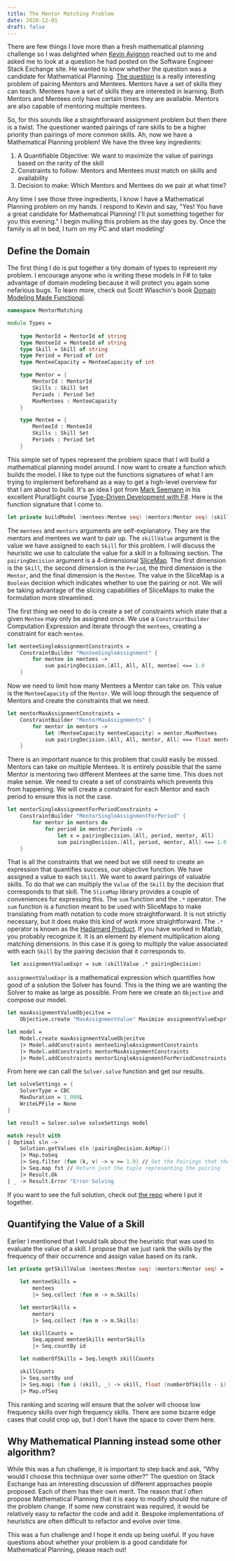 ```yaml
---
title: The Mentor Matching Problem
date: 2020-12-01
draft: false
---
```


There are few things I love more than a fresh mathematical planning challenge so I was delighted when [Kevin Avignon](https://twitter.com/KAvignon) reached out to me and asked me to look at a question he had posted on the Software Engineer Stack Exchange site. He wanted to know whether the question was a candidate for Mathematical Planning. [The question](https://softwareengineering.stackexchange.com/questions/418268/mentorship-schedule-matchmaking-algorithm) is a really interesting problem of pairing Mentors and Mentees. Mentors have a set of skills they can teach. Mentees have a set of skills they are interested in learning. Both Mentors and Mentees only have certain times they are available. Mentors are also capable of mentoring multiple mentees.

So, for this sounds like a straightforward assignment problem but then there is a twist. The questioner wanted pairings of rare skills to be a higher priority than pairings of more common skills. Ah, now we have a Mathematical Planning problem! We have the three key ingredients:

1. A Quantifiable Objective: We want to maximize the value of pairings based on the rarity of the skill
2. Constraints to follow: Mentors and Mentees must match on skills and availability
3. Decision to make: Which Mentors and Mentees do we pair at what time?

Any time I see those three ingredients, I know I have a Mathematical Planning problem on my hands. I respond to Kevin and say, "Yes! You have a great candidate for Mathematical Planning! I'll put something together for you this evening." I begin mulling this problem as the day goes by. Once the family is all in bed, I turn on my PC and start modeling!

## Define the Domain

The first thing I do is put together a tiny domain of types to represent my problem. I encourage anyone who is writing these models in F# to take advantage of domain modeling because it will protect you again some nefarious bugs. To learn more, check out Scott Wlaschin's book [Domain Modeling Made Functional](https://fsharpforfunandprofit.com/books/).

```fsharp
namespace MentorMatching

module Types =
    
    type MentorId = MentorId of string
    type MenteeId = MenteeId of string
    type Skill = Skill of string
    type Period = Period of int
    type MenteeCapacity = MenteeCapacity of int

    type Mentor = {
        MentorId : MentorId
        Skills : Skill Set
        Periods : Period Set
        MaxMentees : MenteeCapacity
    }

    type Mentee = {
        MenteeId : MenteeId
        Skills : Skill Set
        Periods : Period Set
    }
```

This simple set of types represent the problem space that I will build a mathematical planning model around. I now want to create a function which builds the model. I like to type out the functions signatures of what I am trying to implement beforehand as a way to get a high-level overview for that I am about to build. It's an idea I got from [Mark Seemann](https://blog.ploeh.dk/) in his excellent PluralSight course [Type-Driven Development with F#](https://app.pluralsight.com/library/courses/fsharp-type-driven-development/table-of-contents). Here is the function signature that I come to.

```fsharp
let private buildModel (mentees:Mentee seq) (mentors:Mentor seq) (skillValue:SMap<Skill,float>) (pairingDecision:SMap4<Skill,Period,Mentor,Mentee,Decision>) : Model =
```

The `mentees` and `mentors` arguments are self-explanatory. They are the mentors and mentees we want to pair up. The `skillValue` argument is the value we have assigned to each `Skill` for this problem. I will discuss the heuristic we use to calculate the value for a skill in a following section. The `pairingDecision` argument is a 4-dimensional [SliceMap](http://matthewcrews.com/SliceMap/#/). The first dimension is the `Skill`, the second dimension is the `Period`, the third dimension is the `Mentor`, and the final dimension is the `Mentee`. The value in the SliceMap is a `Boolean` decision which indicates whether to use the pairing or not. We will be taking advantage of the slicing capabilities of SliceMaps to make the formulation more streamlined.

The first thing we need to do is create a set of constraints which state that a given `Mentee` may only be assigned once. We use a `ConstraintBuilder` Computation Expression and iterate through the `mentees`, creating a constraint for each `mentee`.

```fsharp
let menteeSingleAssignmentConstraints =
    ConstraintBuilder "MenteeSingleAssignment" {
        for mentee in mentees ->
            sum pairingDecision.[All, All, All, mentee] <== 1.0
    }
```

Now we need to limit how many Mentees a Mentor can take on. This value is the `MenteeCapacity` of the `Mentor`. We will loop through the sequence of Mentors and create the constraints that we need.

```fsharp
let mentorMaxAssignmentConstraints =
    ConstraintBuilder "MentorMaxAssignments" {
        for mentor in mentors ->
            let (MenteeCapacity menteeCapacity) = mentor.MaxMentees
            sum pairingDecision.[All, All, mentor, All] <== float menteeCapacity
    }
```

There is an important nuance to this problem that could easily be missed. Mentors can take on multiple Mentees. It is entirely possible that the same Mentor is mentoring two different Mentees at the same time. This does not make sense. We need to create a set of constraints which prevents this from happening. We will create a constraint for each Mentor and each period to ensure this is not the case.

```fsharp
let mentorSingleAssignmentForPeriodConstraints =
    ConstraintBuilder "MentorSingleAssignmentForPeriod" {
        for mentor in mentors do
            for period in mentor.Periods ->
                let x = pairingDecision.[All, period, mentor, All]
                sum pairingDecision.[All, period, mentor, All] <== 1.0
    }
```

That is all the constraints that we need but we still need to create an expression that quantifies success, our objective function. We have assigned a value to each `Skill`. We want to award pairings of valuable skills. To do that we can multiply the `Value` of the `Skill` by the decision that corresponds to that skill. The `SliceMap` library provides a couple of conveniences for expressing this. The `sum` function and the `.*` operator. The `sum` function is a function meant to be used with SliceMaps to make translating from math notation to code more straightforward. It is not strictly necessary, but it does make this kind of work more straightforward. The `.*` operator is known as the [Hadamard Product](https://en.wikipedia.org/wiki/Hadamard_product_(matrices)). If you have worked in Matlab, you probably recognize it. It is an element by element multiplication along matching dimensions. In this case it is going to multiply the value associated with each `Skill` by the pairing decision that it corresponds to.

```fsharp
 let assignmentValueExpr = sum (skillValue .* pairingDecision)
```

`assignmentValueExpr` is a mathematical expression which quantifies how good of a solution the Solver has found. This is the thing we are wanting the Solver to make as large as possible. From here we create an `Objective` and compose our model.

```fsharp
let maxAssignmentValueObjecitve =
    Objective.create "MaxAssignmentValue" Maximize assignmentValueExpr

let model =
    Model.create maxAssignmentValueObjecitve
    |> Model.addConstraints menteeSingleAssignmentConstraints
    |> Model.addConstraints mentorMaxAssignmentConstraints
    |> Model.addConstraints mentorSingleAssignmentForPeriodConstraints
```

From here we can call the `Solver.solve` function and get our results.

```fsharp
let solveSettings = {
    SolverType = CBC
    MaxDuration = 1_000L
    WriteLPFile = None
}

let result = Solver.solve solveSettings model

match result with
| Optimal sln ->
    Solution.getValues sln (pairingDecision.AsMap())
    |> Map.toSeq
    |> Seq.filter (fun (k, v) -> v >= 1.0) // Get the Pairings that the solver selected
    |> Seq.map fst // Return just the tuple representing the pairing
    |> Result.Ok
| _ -> Result.Error "Error Solving
```

If you want to see the full solution, check out [the repo](https://github.com/matthewcrews/MentorMatching) where I put it together.

## Quantifying the Value of a Skill

Earlier I mentioned that I would talk about the heuristic that was used to evaluate the value of a skill. I propose that we just rank the skills by the frequency of their occurrence and assign value based on its rank.

```fsharp
let private getSkillValue (mentees:Mentee seq) (mentors:Mentor seq) =
    
    let menteeSkills =
        mentees
        |> Seq.collect (fun m -> m.Skills)

    let mentorSkills =
        mentors
        |> Seq.collect (fun m -> m.Skills)

    let skillCounts =
        Seq.append menteeSkills mentorSkills
        |> Seq.countBy id

    let numberOfSkills = Seq.length skillCounts

    skillCounts
    |> Seq.sortBy snd
    |> Seq.mapi (fun i (skill, _) -> skill, float (numberOfSkills - i))
    |> Map.ofSeq
```

This ranking and scoring will ensure that the solver will choose low frequency skills over high frequency skills. There are some bizarre edge cases that could crop up, but I don't have the space to cover them here.

## Why Mathematical Planning instead some other algorithm?

While this was a fun challenge, it is important to step back and ask, "Why would I choose this technique over some other?" The question on Stack Exchange has an interesting discussion of different approaches people proposed. Each of them has their own merit. The reason that I often propose Mathematical Planning that it is easy to modify should the nature of the problem change. If some new constraint was required, it would be relatively easy to refactor the code and add it. Bespoke implementations of heuristics are often difficult to refactor and evolve over time.

This was a fun challenge and I hope it ends up being useful. If you have questions about whether your problem is a good candidate for Mathematical Planning, please reach out!
